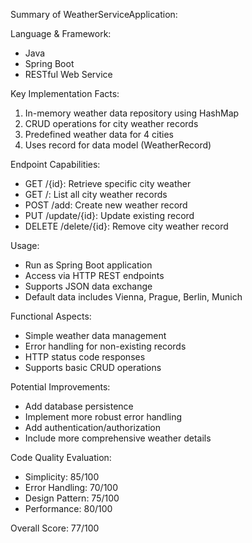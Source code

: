 Summary of WeatherServiceApplication:

Language & Framework:
- Java
- Spring Boot
- RESTful Web Service

Key Implementation Facts:
1. In-memory weather data repository using HashMap
2. CRUD operations for city weather records
3. Predefined weather data for 4 cities
4. Uses record for data model (WeatherRecord)

Endpoint Capabilities:
- GET /{id}: Retrieve specific city weather
- GET /: List all city weather records
- POST /add: Create new weather record
- PUT /update/{id}: Update existing record
- DELETE /delete/{id}: Remove city weather record

Usage:
- Run as Spring Boot application
- Access via HTTP REST endpoints
- Supports JSON data exchange
- Default data includes Vienna, Prague, Berlin, Munich

Functional Aspects:
- Simple weather data management
- Error handling for non-existing records
- HTTP status code responses
- Supports basic CRUD operations

Potential Improvements:
- Add database persistence
- Implement more robust error handling
- Add authentication/authorization
- Include more comprehensive weather details

Code Quality Evaluation:
- Simplicity: 85/100
- Error Handling: 70/100
- Design Pattern: 75/100
- Performance: 80/100

Overall Score: 77/100